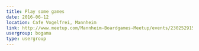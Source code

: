 ```yaml
---
title: Play some games
date: 2016-06-12
location: Cafe Vogelfrei, Mannheim
link: http://www.meetup.com/Mannheim-Boardgames-Meetup/events/230252915/
usergroup: bogama
type: usergroup
---
```

